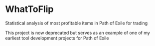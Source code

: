 # WhatToFlip
Statistical analysis of most profitable items in Path of Exile for trading

This project is now deprecated but serves as an example of one of my earliest tool development projects for Path of Exile
